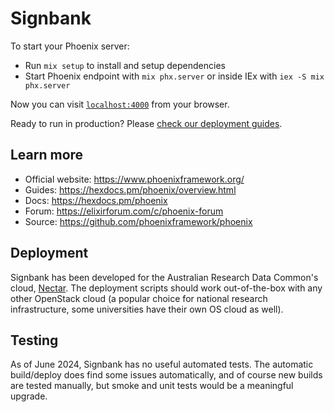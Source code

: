 # Signbank

To start your Phoenix server:

  * Run `mix setup` to install and setup dependencies
  * Start Phoenix endpoint with `mix phx.server` or inside IEx with `iex -S mix phx.server`

Now you can visit [`localhost:4000`](http://localhost:4000) from your browser.

Ready to run in production? Please [check our deployment guides](https://hexdocs.pm/phoenix/deployment.html).

## Learn more

  * Official website: https://www.phoenixframework.org/
  * Guides: https://hexdocs.pm/phoenix/overview.html
  * Docs: https://hexdocs.pm/phoenix
  * Forum: https://elixirforum.com/c/phoenix-forum
  * Source: https://github.com/phoenixframework/phoenix


## Deployment

Signbank has been developed for the Australian Research Data Common's cloud,
[Nectar](https://ardc.edu.au/services/ardc-nectar-research-cloud/). The deployment
scripts should work out-of-the-box with any other OpenStack cloud (a popular choice
for national research infrastructure, some universities have their own OS cloud as
well).

## Testing

As of June 2024, Signbank has no useful automated tests. The automatic build/deploy
does find some issues automatically, and of course new builds are tested manually,
but smoke and unit tests would be a meaningful upgrade.
